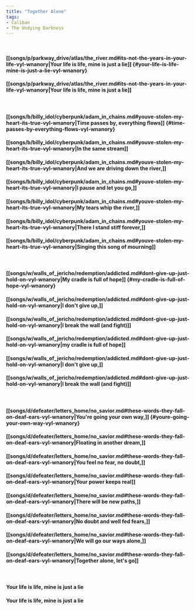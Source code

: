 ```yaml
---
title: "Together Alone"
tags:
- Caliban
- The Undying Darkness
---
```

&nbsp;
#### [[songs/p/parkway_drive/atlas/the_river.md#its-not-the-years-in-your-life-vyl-wnanory|Your life is life, mine is just a lie]] {#your-life-is-life-mine-is-just-a-lie-vyl-wnanory}
#### [[songs/p/parkway_drive/atlas/the_river.md#its-not-the-years-in-your-life-vyl-wnanory|Your life is life, mine is just a lie]]
&nbsp;
#### [[songs/b/billy_idol/cyberpunk/adam_in_chains.md#youve-stolen-my-heart-its-true-vyl-wnanory|Time passes by, everything flows]] {#time-passes-by-everything-flows-vyl-wnanory}
#### [[songs/b/billy_idol/cyberpunk/adam_in_chains.md#youve-stolen-my-heart-its-true-vyl-wnanory|In the same stream]]
#### [[songs/b/billy_idol/cyberpunk/adam_in_chains.md#youve-stolen-my-heart-its-true-vyl-wnanory|And we are driving down the river,]]
#### [[songs/b/billy_idol/cyberpunk/adam_in_chains.md#youve-stolen-my-heart-its-true-vyl-wnanory|I pause and let you go,]]
#### [[songs/b/billy_idol/cyberpunk/adam_in_chains.md#youve-stolen-my-heart-its-true-vyl-wnanory|My tears whip the river,]]
#### [[songs/b/billy_idol/cyberpunk/adam_in_chains.md#youve-stolen-my-heart-its-true-vyl-wnanory|There I stand stiff forever,]]
#### [[songs/b/billy_idol/cyberpunk/adam_in_chains.md#youve-stolen-my-heart-its-true-vyl-wnanory|Singing this song of mourning]]
&nbsp;
#### [[songs/w/walls_of_jericho/redemption/addicted.md#dont-give-up-just-hold-on-vyl-wnanory|My cradle is full of hope]] {#my-cradle-is-full-of-hope-vyl-wnanory}
#### [[songs/w/walls_of_jericho/redemption/addicted.md#dont-give-up-just-hold-on-vyl-wnanory|I don't give up,]]
#### [[songs/w/walls_of_jericho/redemption/addicted.md#dont-give-up-just-hold-on-vyl-wnanory|I break the wall (and fight)]]
#### [[songs/w/walls_of_jericho/redemption/addicted.md#dont-give-up-just-hold-on-vyl-wnanory|my cradle is full of hope]]
#### [[songs/w/walls_of_jericho/redemption/addicted.md#dont-give-up-just-hold-on-vyl-wnanory|I don't give up,]]
#### [[songs/w/walls_of_jericho/redemption/addicted.md#dont-give-up-just-hold-on-vyl-wnanory|I break the wall (and fight)]]
&nbsp;
#### [[songs/d/defeater/letters_home/no_savior.md#these-words-they-fall-on-deaf-ears-vyl-wnanory|You're going your own way,]] {#youre-going-your-own-way-vyl-wnanory}
#### [[songs/d/defeater/letters_home/no_savior.md#these-words-they-fall-on-deaf-ears-vyl-wnanory|Floating in another dream,]]
#### [[songs/d/defeater/letters_home/no_savior.md#these-words-they-fall-on-deaf-ears-vyl-wnanory|You feel no fear, no doubt,]]
#### [[songs/d/defeater/letters_home/no_savior.md#these-words-they-fall-on-deaf-ears-vyl-wnanory|Your power keeps real]]
#### [[songs/d/defeater/letters_home/no_savior.md#these-words-they-fall-on-deaf-ears-vyl-wnanory|There will be new paths,]]
#### [[songs/d/defeater/letters_home/no_savior.md#these-words-they-fall-on-deaf-ears-vyl-wnanory|No doubt and well fed fears,]]
#### [[songs/d/defeater/letters_home/no_savior.md#these-words-they-fall-on-deaf-ears-vyl-wnanory|We will go our ways alone,]]
#### [[songs/d/defeater/letters_home/no_savior.md#these-words-they-fall-on-deaf-ears-vyl-wnanory|Together alone, let's go]]
&nbsp;
#### Your life is life, mine is just a lie
#### Your life is life, mine is just a lie
